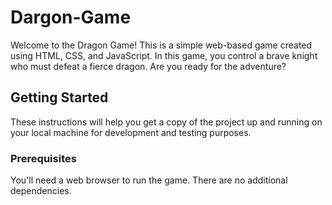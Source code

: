 # Dargon-Game
Welcome to the Dragon Game! This is a simple web-based game created using HTML, CSS, and JavaScript. In this game, you control a brave knight who must defeat a fierce dragon. Are you ready for the adventure?

## Getting Started

These instructions will help you get a copy of the project up and running on your local machine for development and testing purposes.

### Prerequisites

You'll need a web browser to run the game. There are no additional dependencies.
